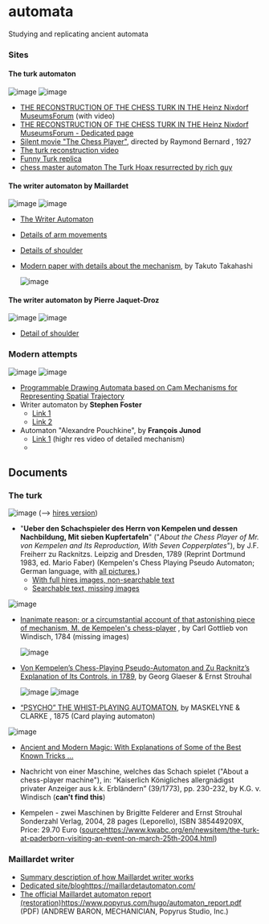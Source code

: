 # automata
Studying and replicating ancient automata


### Sites

#### The turk automaton
![image](https://github.com/jumpjack/automata/assets/1620953/6a9e4a07-4f8c-4838-b4fb-e484e664e693) 
![image](https://github.com/jumpjack/automata/assets/1620953/8509f8f2-4437-4fd2-ae6d-a44a85a83567)  

- [THE RECONSTRUCTION OF THE CHESS TURK IN THE Heinz Nixdorf MuseumsForum](https://www.hnf.de/en/permanent-exhibition/exhibition-areas/the-mechanization-of-information-technology/early-automatons-miracles-of-technology/the-reconstruction-of-the-hnfs-chess-turk.html#:~:text=The%20reconstruction%20of%20the%20Chess,Fromme%20to%20reconstruct%20the%20device.) (with video)
- [THE RECONSTRUCTION OF THE CHESS TURK IN THE Heinz Nixdorf MuseumsForum - Dedicated page](https://www.kwabc.org/en/newsitem/the-turk-at-paderborn-visiting-an-event-on-march-25th-2004.html)
- [Silent movie "The Chess Player"](https://www.youtube.com/watch?v=7W_kQsO6MPc), directed by Raymond Bernard , 1927
- [The turk reconstruction video](https://www.youtube.com/watch?v=RdT4yG8wczQ)
- [Funny Turk replica](https://www.youtube.com/watch?v=4mVtcGDpuy8)
- [chess master automaton The Turk Hoax resurrected by rich guy](https://www.youtube.com/watch?v=lfDDcaewlZU)

 #### The writer automaton by Maillardet
![image](https://github.com/jumpjack/automata/assets/1620953/f7152245-6cc1-44c9-b359-ec7f57a6267e) ![image](https://github.com/jumpjack/automata/assets/1620953/3e2bd9e0-2cf1-44eb-bab1-a7a3bb0e0b97)

- [The Writer Automaton](https://www.youtube.com/watch?v=OehTO9l1Hp8)
- [Details of arm movements](https://youtu.be/zpJEP6O6-Ho?t=54)
- [Details of shoulder](https://www.youtube.com/watch?v=Nx-aU7Lp2-4)
- [Modern paper with details about the mechanism](https://waseda.repo.nii.ac.jp/record/65267/files/Honbun-8739.pdf), by Takuto Takahashi
  
  ![image](https://github.com/jumpjack/automata/assets/1620953/a0cc37d1-7e10-44ca-84e6-405b86fe725c)


#### The writer automaton by Pierre Jaquet-Droz
![image](https://github.com/jumpjack/automata/assets/1620953/722339e9-7631-4c41-a7b4-98353989b154) ![image](https://github.com/jumpjack/automata/assets/1620953/8de5f423-776c-47fa-8dd9-50ecb0a8b4f1)

- [Detail of shoulder](https://aahs.org.au/the-writer/)

### Modern attempts
![image](https://github.com/jumpjack/automata/assets/1620953/411085e3-68b4-4e30-aac4-c9ba2ae13fad)  ![image](https://github.com/jumpjack/automata/assets/1620953/20756f67-3cdf-4525-9293-3e7bdaa76752)

- [Programmable Drawing Automata based on Cam Mechanisms for Representing Spatial Trajectory](https://www.youtube.com/watch?v=7BnBH7b16rk)
- Writer automaton by **Stephen Foster**
    - [Link 1](https://www.youtube.com/watch?v=8-rjznqllSY)
    - [Link 2](https://www.youtube.com/watch?v=WDRi230FLBc)
- Automaton "Alexandre Pouchkine",  by **François Junod**
    -  [Link 1](https://www.youtube.com/watch?v=ivIHcHwR6b0) (highr res video of detailed mechanism)
    -  

## Documents

### The turk
![image](https://github.com/jumpjack/automata/assets/1620953/b5ba5ee6-e29e-469a-8580-7df105f992eb)  (--> [hires version](https://www.digi-hub.de/viewer/!image/BV041097321/67/))

- "**Ueber den Schachspieler des Herrn von Kempelen und dessen Nachbildung,  Mit sieben Kupfertafeln**"  ("*About the Chess Player of Mr. von Kempelen and Its Reproduction, With Seven Copperplates*"), by J.F. Freiherr zu Racknitzs. Leipzig and Dresden, 1789 (Reprint Dortmund 1983, ed. Mario Faber) (Kempelen's Chess Playing Pseudo Automaton; German language, with [all pictures](https://www.digi-hub.de/viewer/api/v1/records/BV041097321/sections/LOG_0011/pdf/),) 
    - [With full hires images, non-searchable text](https://www.digi-hub.de/viewer/thumbs/BV041097321/1/)
    - [Searchable text, missing images](https://babel.hathitrust.org/cgi/pt?id=hvd.hn5r4k&seq=57&view=thumb)
 
      
![image](https://github.com/jumpjack/automata/assets/1620953/a2f78a2c-fa48-43d7-b2a4-de3823f9c7f9)

- [Inanimate reason; or a circumstantial account of that astonishing piece of mechanism, M. de Kempelen's chess-player](https://archive.org/details/bim_eighteenth-century_briefe-uber-den-schachs_windisch-carl-gottlieb-_1784/mode/1up)  , by Carl Gottlieb von Windisch, 1784 (missing images)
  

  ![image](https://github.com/jumpjack/automata/assets/1620953/0e7f13a2-9528-4c63-8d99-2cc6139d9572)

- [Von Kempelen’s Chess-Playing Pseudo-Automaton and Zu Racknitz’s Explanation of Its Controls, in 1789](https://archive.org/details/kempelens-chess-playing-pseudo-automaton), by Georg Glaeser & Ernst Strouhal


  ![image](https://github.com/jumpjack/automata/assets/1620953/e6032f4b-cf50-4c84-a1c9-2b72f3880902)  ![image](https://github.com/jumpjack/automata/assets/1620953/9562f852-a70f-4f01-ac88-e11024124372)


-  [“PSYCHO” THE WHIST-PLAYING AUTOMATON](https://cyberneticzoo.com/not-quite-robots/1875-psycho-the-whist-playing-automaton-maskelyne-clarke-british/), by MASKELYNE & CLARKE , 1875  (Card playing automaton)


![image](https://github.com/jumpjack/automata/assets/1620953/ddd366c9-f5f4-4003-bab7-5fbc0d91d86d)

- [Ancient and Modern Magic: With Explanations of Some of the Best Known Tricks ...](https://books.google.it/books?id=F0MCAAAAQAAJ&pg=PA58&dq=psycho+MASKELYNE&hl=it&newbks=1&newbks_redir=0&sa=X&ved=2ahUKEwiejfCcofiCAxV_hP0HHcmJBQc4ChDoAXoECAQQAg#v=onepage&q&f=false) 

  
-  Nachricht von einer Maschine, welches das Schach spielet ("About a chess-player machine"), in: “Kaiserlich Königliches allergnädigst privater Anzeiger aus k.k. Erbländern” (39/1773), pp. 230-232, by K.G. v. Windisch  (**can't find this**)

-  Kempelen - zwei Maschinen by Brigitte Felderer and Ernst Strouhal Sonderzahl Verlag, 2004, 28 pages (Leporello), ISBN 385449209X, Price: 29.70 Euro  ([source](https://www.kwabc.org/en/newsitem/the-turk-at-paderborn-visiting-an-event-on-march-25th-2004.html)https://www.kwabc.org/en/newsitem/the-turk-at-paderborn-visiting-an-event-on-march-25th-2004.html)

### Maillardet writer

- [Summary description of how Maillardet writer works](https://archive.nytimes.com/www.nytimes.com/interactive/2011/12/26/science/mechanical-memory.html)
- [Dedicated site/blog](https://maillardetautomaton.com/)https://maillardetautomaton.com/
- [The official Maillardet automaton report (restoration)](https://www.popyrus.com/hugo/automaton_report.pdf)https://www.popyrus.com/hugo/automaton_report.pdf  (PDF) (ANDREW BARON, MECHANICIAN, Popyrus Studio, Inc.) 
  
